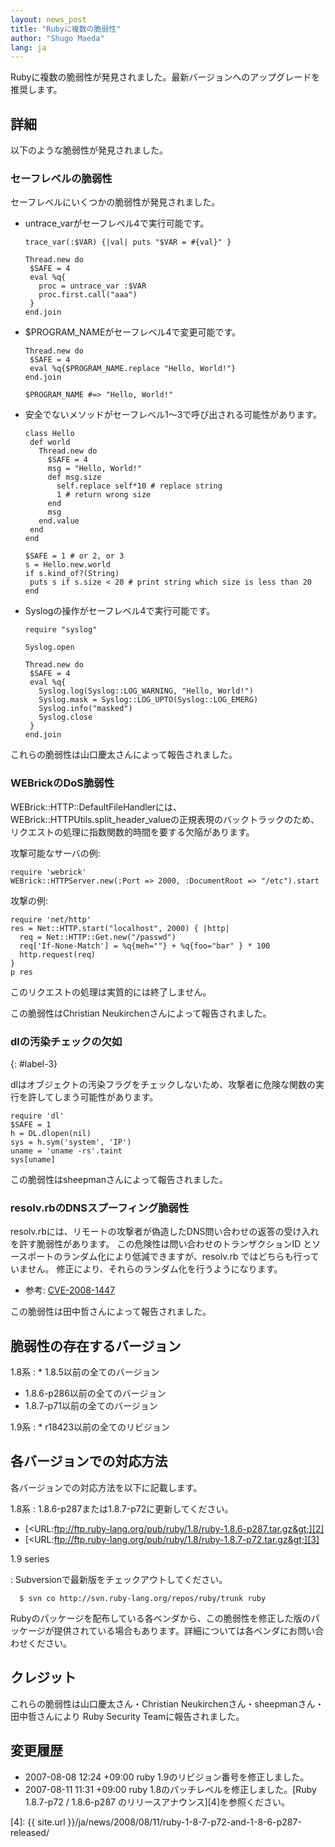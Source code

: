 ```yaml
---
layout: news_post
title: "Rubyに複数の脆弱性"
author: "Shugo Maeda"
lang: ja
---
```


Rubyに複数の脆弱性が発見されました。最新バージョンへのアップグレードを推奨します。

## 詳細

以下のような脆弱性が発見されました。

### セーフレベルの脆弱性

セーフレベルにいくつかの脆弱性が発見されました。

* untrace\_varがセーフレベル4で実行可能です。

      trace_var(:$VAR) {|val| puts "$VAR = #{val}" }

      Thread.new do
       $SAFE = 4
       eval %q{
         proc = untrace_var :$VAR
         proc.first.call("aaa")
       }
      end.join

* $PROGRAM\_NAMEがセーフレベル4で変更可能です。

      Thread.new do
       $SAFE = 4
       eval %q{$PROGRAM_NAME.replace "Hello, World!"}
      end.join

      $PROGRAM_NAME #=> "Hello, World!"

* 安全でないメソッドがセーフレベル1〜3で呼び出される可能性があります。

      class Hello
       def world
         Thread.new do
           $SAFE = 4
           msg = "Hello, World!"
           def msg.size
             self.replace self*10 # replace string
             1 # return wrong size
           end
           msg
         end.value
       end
      end

      $SAFE = 1 # or 2, or 3
      s = Hello.new.world
      if s.kind_of?(String)
       puts s if s.size < 20 # print string which size is less than 20
      end

* Syslogの操作がセーフレベル4で実行可能です。

      require "syslog"

      Syslog.open

      Thread.new do
       $SAFE = 4
       eval %q{
         Syslog.log(Syslog::LOG_WARNING, "Hello, World!")
         Syslog.mask = Syslog::LOG_UPTO(Syslog::LOG_EMERG)
         Syslog.info("masked")
         Syslog.close
       }
      end.join

これらの脆弱性は山口慶太さんによって報告されました。

### WEBrickのDoS脆弱性

WEBrick::HTTP::DefaultFileHandlerには、
WEBrick::HTTPUtils.split\_header\_valueの正規表現のバックトラックのため、
リクエストの処理に指数関数的時間を要する欠陥があります。

攻撃可能なサーバの例:

    require 'webrick'
    WEBrick::HTTPServer.new(:Port => 2000, :DocumentRoot => "/etc").start

攻撃の例:

    require 'net/http'
    res = Net::HTTP.start("localhost", 2000) { |http|
      req = Net::HTTP::Get.new("/passwd")
      req['If-None-Match'] = %q{meh=""} + %q{foo="bar" } * 100
      http.request(req)
    }
    p res

このリクエストの処理は実質的には終了しません。

この脆弱性はChristian Neukirchenさんによって報告されました。

### dlの汚染チェックの欠如
{: #label-3}

dlはオブジェクトの汚染フラグをチェックしないため、攻撃者に危険な関数の実行を許してしまう可能性があります。

    require 'dl'
    $SAFE = 1
    h = DL.dlopen(nil)
    sys = h.sym('system', 'IP')
    uname = 'uname -rs'.taint
    sys[uname]

この脆弱性はsheepmanさんによって報告されました。

### resolv.rbのDNSスプーフィング脆弱性

resolv.rbには、リモートの攻撃者が偽造したDNS問い合わせの返答の受け入れを許す脆弱性があります。
この危険性は問い合わせのトランザクションID とソースポートのランダム化により低減できますが、resolv.rb ではどちらも行っていません。
修正により、それらのランダム化を行うようになります。

* 参考: [CVE-2008-1447][1]

この脆弱性は田中哲さんによって報告されました。

## 脆弱性の存在するバージョン

1.8系
: * 1\.8.5以前の全てのバージョン
  * 1\.8.6-p286以前の全てのバージョン
  * 1\.8.7-p71以前の全てのバージョン

1.9系
: * r18423以前の全てのリビジョン

## 各バージョンでの対応方法

各バージョンでの対応方法を以下に記載します。

1.8系
: 1\.8.6-p287または1.8.7-p72に更新してください。
  * [&lt;URL:ftp://ftp.ruby-lang.org/pub/ruby/1.8/ruby-1.8.6-p287.tar.gz&gt;][2]
  * [&lt;URL:ftp://ftp.ruby-lang.org/pub/ruby/1.8/ruby-1.8.7-p72.tar.gz&gt;][3]

1.9 series

: Subversionで最新版をチェックアウトしてください。

      $ svn co http://svn.ruby-lang.org/repos/ruby/trunk ruby

Rubyのパッケージを配布している各ベンダから、この脆弱性を修正した版のパッケージが提供されている場合もあります。詳細については各ベンダにお問い合わせください。

## クレジット

これらの脆弱性は山口慶太さん・Christian Neukirchenさん・sheepmanさん・田中哲さんにより Ruby Security
Teamに報告されました。

## 変更履歴

* 2007-08-08 12:24 +09:00 ruby 1.9のリビジョン番号を修正しました。
* 2007-08-11 11:31 +09:00 ruby 1.8のパッチレベルを修正しました。[Ruby 1.8.7-p72 /
  1.8.6-p287 のリリースアナウンス][4]を参照ください。



[1]: http://cve.mitre.org/cgi-bin/cvename.cgi?name=CVE-2008-1447 
[2]: ftp://ftp.ruby-lang.org/pub/ruby/1.8/ruby-1.8.6-p287.tar.gz 
[3]: ftp://ftp.ruby-lang.org/pub/ruby/1.8/ruby-1.8.7-p72.tar.gz 
[4]: {{ site.url }}/ja/news/2008/08/11/ruby-1-8-7-p72-and-1-8-6-p287-released/ 
